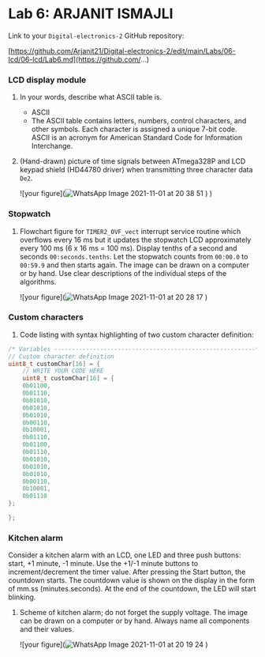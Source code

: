 # Lab 6: ARJANIT ISMAJLI

Link to your `Digital-electronics-2` GitHub repository:

[https://github.com/Arjanit21/Digital-electronics-2/edit/main/Labs/06-Icd/06-lcd/Lab6.md](https://github.com/...)


### LCD display module

1. In your words, describe what ASCII table is.
   * ASCII
   * The ASCII table contains letters, numbers, control characters, and other symbols. Each character is assigned a unique 7-bit code. ASCII is an acronym for American Standard Code for Information Interchange.

2. (Hand-drawn) picture of time signals between ATmega328P and LCD keypad shield (HD44780 driver) when transmitting three character data `De2`.

   ![your figure](![WhatsApp Image 2021-11-01 at 20 38 51](https://user-images.githubusercontent.com/91128841/139731151-98d6c332-2449-4335-b40d-0cb0cd88c186.jpeg)
)
)


### Stopwatch

1. Flowchart figure for `TIMER2_OVF_vect` interrupt service routine which overflows every 16&nbsp;ms but it updates the stopwatch LCD approximately every 100&nbsp;ms (6 x 16&nbsp;ms = 100&nbsp;ms). Display tenths of a second and seconds `00:seconds.tenths`. Let the stopwatch counts from `00:00.0` to `00:59.9` and then starts again. The image can be drawn on a computer or by hand. Use clear descriptions of the individual steps of the algorithms.

   ![your figure](![WhatsApp Image 2021-11-01 at 20 28 17](https://user-images.githubusercontent.com/91128841/139729839-7b0e2954-bba4-43f2-bf17-36ec9b4debf8.jpeg)
)


### Custom characters

1. Code listing with syntax highlighting of two custom character definition:

```c
/* Variables ---------------------------------------------------------*/
// Custom character definition
uint8_t customChar[16] = {
    // WRITE YOUR CODE HERE
    uint8_t customChar[16] = {
    0b01100,
    0b01110,
    0b01010,
    0b01010,
    0b01010,
    0b00110,
    0b10001,
    0b01110,
    0b01100,
    0b01110,
    0b01010,
    0b01010,
    0b01010,
    0b00110,
    0b10001,
    0b01110
};

};
```


### Kitchen alarm

Consider a kitchen alarm with an LCD, one LED and three push buttons: start, +1 minute, -1 minute. Use the +1/-1 minute buttons to increment/decrement the timer value. After pressing the Start button, the countdown starts. The countdown value is shown on the display in the form of mm.ss (minutes.seconds). At the end of the countdown, the LED will start blinking.

1. Scheme of kitchen alarm; do not forget the supply voltage. The image can be drawn on a computer or by hand. Always name all components and their values.

   ![your figure](![WhatsApp Image 2021-11-01 at 20 19 24](https://user-images.githubusercontent.com/91128841/139728683-b8c46065-488d-4eac-ae81-58935a3ccd15.jpeg)
)

